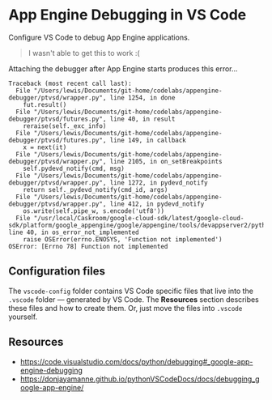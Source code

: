 # App Engine Debugging in VS Code

Configure VS Code to debug App Engine applications.

> I wasn't able to get this to work :(

Attaching the debugger after App Engine starts produces this error...

```
Traceback (most recent call last):
  File "/Users/lewis/Documents/git-home/codelabs/appengine-debugger/ptvsd/wrapper.py", line 1254, in done
    fut.result()
  File "/Users/lewis/Documents/git-home/codelabs/appengine-debugger/ptvsd/futures.py", line 40, in result
    reraise(self._exc_info)
  File "/Users/lewis/Documents/git-home/codelabs/appengine-debugger/ptvsd/futures.py", line 149, in callback
    x = next(it)
  File "/Users/lewis/Documents/git-home/codelabs/appengine-debugger/ptvsd/wrapper.py", line 2105, in on_setBreakpoints
    self.pydevd_notify(cmd, msg)
  File "/Users/lewis/Documents/git-home/codelabs/appengine-debugger/ptvsd/wrapper.py", line 1272, in pydevd_notify
    return self._pydevd_notify(cmd_id, args)
  File "/Users/lewis/Documents/git-home/codelabs/appengine-debugger/ptvsd/wrapper.py", line 412, in pydevd_notify
    os.write(self.pipe_w, s.encode('utf8'))
  File "/usr/local/Caskroom/google-cloud-sdk/latest/google-cloud-sdk/platform/google_appengine/google/appengine/tools/devappserver2/python/runtime/stubs.py", line 40, in os_error_not_implemented
    raise OSError(errno.ENOSYS, 'Function not implemented')
OSError: [Errno 78] Function not implemented
```

## Configuration files

The `vscode-config` folder contains VS Code specific files that live into the `.vscode` folder — generated by VS Code. The **Resources** section describes these files and how to create them. Or, just move the files into `.vscode` yourself.

## Resources

* https://code.visualstudio.com/docs/python/debugging#_google-app-engine-debugging
* https://donjayamanne.github.io/pythonVSCodeDocs/docs/debugging_google-app-engine/